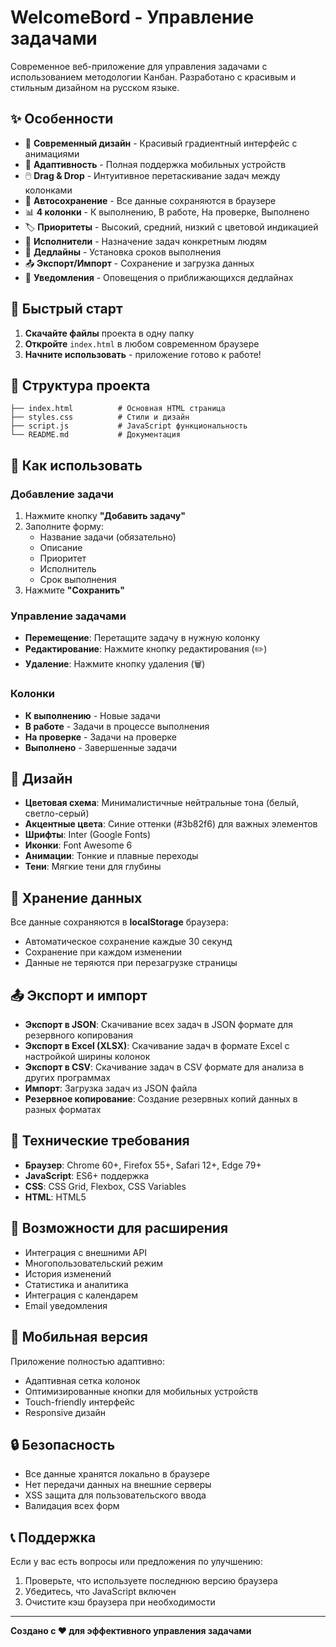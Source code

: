 # WelcomeBord - Управление задачами

Современное веб-приложение для управления задачами с использованием методологии Канбан. Разработано с красивым и стильным дизайном на русском языке.

## ✨ Особенности

- 🎨 **Современный дизайн** - Красивый градиентный интерфейс с анимациями
- 📱 **Адаптивность** - Полная поддержка мобильных устройств
- 🖱️ **Drag & Drop** - Интуитивное перетаскивание задач между колонками
- 💾 **Автосохранение** - Все данные сохраняются в браузере
- 📊 **4 колонки** - К выполнению, В работе, На проверке, Выполнено
- 🏷️ **Приоритеты** - Высокий, средний, низкий с цветовой индикацией
- 👥 **Исполнители** - Назначение задач конкретным людям
- 📅 **Дедлайны** - Установка сроков выполнения
- 📤 **Экспорт/Импорт** - Сохранение и загрузка данных
- 🔔 **Уведомления** - Оповещения о приближающихся дедлайнах

## 🚀 Быстрый старт

1. **Скачайте файлы** проекта в одну папку
2. **Откройте** `index.html` в любом современном браузере
3. **Начните использовать** - приложение готово к работе!

## 📁 Структура проекта

```
├── index.html          # Основная HTML страница
├── styles.css          # Стили и дизайн
├── script.js           # JavaScript функциональность
└── README.md           # Документация
```

## 🎯 Как использовать

### Добавление задачи
1. Нажмите кнопку **"Добавить задачу"**
2. Заполните форму:
   - Название задачи (обязательно)
   - Описание
   - Приоритет
   - Исполнитель
   - Срок выполнения
3. Нажмите **"Сохранить"**

### Управление задачами
- **Перемещение**: Перетащите задачу в нужную колонку
- **Редактирование**: Нажмите кнопку редактирования (✏️)
- **Удаление**: Нажмите кнопку удаления (🗑️)

### Колонки
- **К выполнению** - Новые задачи
- **В работе** - Задачи в процессе выполнения
- **На проверке** - Задачи на проверке
- **Выполнено** - Завершенные задачи

## 🎨 Дизайн

- **Цветовая схема**: Минималистичные нейтральные тона (белый, светло-серый)
- **Акцентные цвета**: Синие оттенки (#3b82f6) для важных элементов
- **Шрифты**: Inter (Google Fonts)
- **Иконки**: Font Awesome 6
- **Анимации**: Тонкие и плавные переходы
- **Тени**: Мягкие тени для глубины

## 💾 Хранение данных

Все данные сохраняются в **localStorage** браузера:
- Автоматическое сохранение каждые 30 секунд
- Сохранение при каждом изменении
- Данные не теряются при перезагрузке страницы

## 📤 Экспорт и импорт

- **Экспорт в JSON**: Скачивание всех задач в JSON формате для резервного копирования
- **Экспорт в Excel (XLSX)**: Скачивание задач в формате Excel с настройкой ширины колонок
- **Экспорт в CSV**: Скачивание задач в CSV формате для анализа в других программах
- **Импорт**: Загрузка задач из JSON файла
- **Резервное копирование**: Создание резервных копий данных в разных форматах

## 🔧 Технические требования

- **Браузер**: Chrome 60+, Firefox 55+, Safari 12+, Edge 79+
- **JavaScript**: ES6+ поддержка
- **CSS**: CSS Grid, Flexbox, CSS Variables
- **HTML**: HTML5

## 🚀 Возможности для расширения

- Интеграция с внешними API
- Многопользовательский режим
- История изменений
- Статистика и аналитика
- Интеграция с календарем
- Email уведомления

## 📱 Мобильная версия

Приложение полностью адаптивно:
- Адаптивная сетка колонок
- Оптимизированные кнопки для мобильных устройств
- Touch-friendly интерфейс
- Responsive дизайн



## 🔒 Безопасность

- Все данные хранятся локально в браузере
- Нет передачи данных на внешние серверы
- XSS защита для пользовательского ввода
- Валидация всех форм

## 📞 Поддержка

Если у вас есть вопросы или предложения по улучшению:
1. Проверьте, что используете последнюю версию браузера
2. Убедитесь, что JavaScript включен
3. Очистите кэш браузера при необходимости

---

**Создано с ❤️ для эффективного управления задачами**
